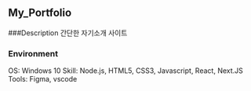 ## My_Portfolio

###Description
간단한 자기소개 사이트

### Environment
OS: Windows 10
Skill: Node.js, HTML5, CSS3, Javascript, React, Next.JS
Tools: Figma, vscode

